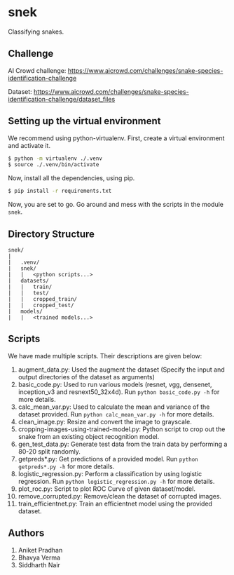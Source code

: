 # snek
Classifying snakes. 

## Challenge

AI Crowd challenge: https://www.aicrowd.com/challenges/snake-species-identification-challenge

Dataset: https://www.aicrowd.com/challenges/snake-species-identification-challenge/dataset_files

## Setting up the virtual environment

We recommend using python-virtualenv.
First, create a virtual environment and activate it.

```bash
$ python -m virtualenv ./.venv
$ source ./.venv/bin/activate
```

Now, install all the dependencies, using pip.

```bash
$ pip install -r requirements.txt
```

Now, you are set to go. Go around and mess with the scripts in the module `snek`.

## Directory Structure

```
snek/
|
|   .venv/
|   snek/
|   |   <python scripts...>
|   datasets/
|   |   train/
|   |   test/
|   |   cropped_train/
|   |   cropped_test/
|   models/
|   |   <trained models...>
```

## Scripts

We have made multiple scripts. Their descriptions are given below:

1. augment_data.py: Used the augment the dataset (Specify the input and output directories of the dataset as arguments)
2. basic_code.py: Used to run various models (resnet, vgg, densenet, inception_v3 and resnext50_32x4d). Run `python basic_code.py -h` for more details.
3. calc_mean_var.py: Used to calculate the mean and variance of the dataset provided. Run `python calc_mean_var.py -h` for more details.
4. clean_image.py: Resize and convert the image to grayscale.
5. cropping-images-using-trained-model.py: Python script to crop out the snake from an existing object recognition model.
6. gen_test_data.py: Generate test data from the train data by performing a 80-20 split randomly.
7. getpreds*.py: Get predictions of a provided model. Run `python getpreds*.py -h` for more details.
8. logistic_regression.py: Perform a classification by using logistic regression. Run `python logistic_regression.py -h` for more details.
9. plot_roc.py: Script to plot ROC Curve of given dataset/model.
10. remove_corrupted.py: Remove/clean the dataset of corrupted images.
11. train_efficientnet.py: Train an efficientnet model using the provided dataset.

## Authors

1. Aniket Pradhan
2. Bhavya Verma
3. Siddharth Nair
